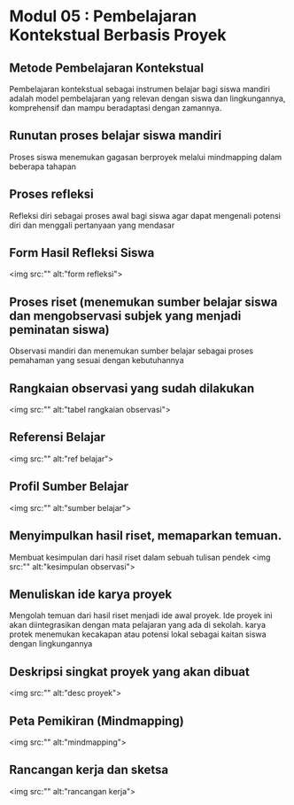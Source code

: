 # Modul 05 : Pembelajaran Kontekstual Berbasis Proyek

## Metode Pembelajaran Kontekstual
Pembelajaran kontekstual sebagai instrumen belajar bagi siswa mandiri adalah model pembelajaran yang relevan dengan siswa dan lingkungannya, komprehensif dan mampu beradaptasi dengan zamannya.

## Runutan proses belajar siswa mandiri
Proses siswa menemukan gagasan berproyek melalui mindmapping dalam beberapa tahapan

## Proses refleksi
Refleksi diri sebagai proses awal bagi siswa agar dapat mengenali potensi diri dan menggali pertanyaan yang mendasar

## Form Hasil Refleksi Siswa
<img src:"" alt:"form refleksi"></img>

## Proses riset (menemukan sumber belajar siswa dan mengobservasi subjek yang menjadi peminatan siswa)
Observasi mandiri dan menemukan sumber belajar sebagai proses pemahaman yang sesuai dengan kebutuhannya

## Rangkaian observasi yang sudah dilakukan
<img src:"" alt:"tabel rangkaian observasi"></img>

## Referensi Belajar
<img src:"" alt:"ref belajar"></img>

## Profil Sumber Belajar
<img src:"" alt:"sumber belajar"></img>

## Menyimpulkan hasil riset, memaparkan temuan.
Membuat kesimpulan dari hasil riset dalam sebuah tulisan pendek
<img src:"" alt:"kesimpulan observasi"></img>

## Menuliskan ide karya proyek
Mengolah temuan dari hasil riset menjadi ide awal proyek. Ide proyek ini akan diintegrasikan dengan mata pelajaran yang ada di sekolah. karya protek menemukan kecakapan atau potensi lokal sebagai kaitan siswa dengan lingkungannya

## Deskripsi singkat proyek yang akan dibuat
<img src:"" alt:"desc proyek"></img>

## Peta Pemikiran (Mindmapping)
<img src:"" alt:"mindmapping"></img>

## Rancangan kerja dan sketsa
<img src:"" alt:"rancangan kerja"></img>
